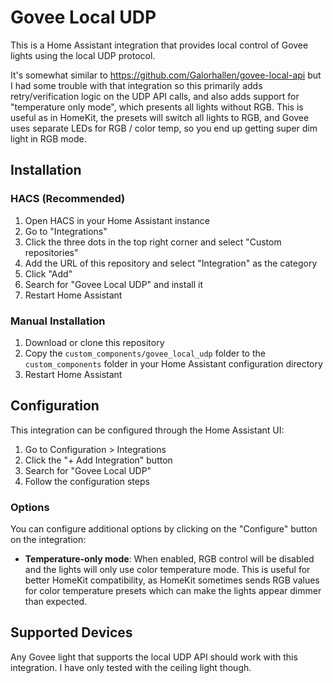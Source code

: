 # Govee Local UDP

This is a Home Assistant integration that provides local control of Govee lights using the local UDP protocol. 

It's somewhat similar to https://github.com/Galorhallen/govee-local-api but I had some trouble with that integration so this primarily adds retry/verification logic on the UDP API calls, and also adds support for "temperature only mode", which presents all lights without RGB. This is useful as in HomeKit, the presets will switch all lights to RGB, and Govee uses separate LEDs for RGB / color temp, so you end up getting super dim light in RGB mode. 

## Installation

### HACS (Recommended)

1. Open HACS in your Home Assistant instance
2. Go to "Integrations"
3. Click the three dots in the top right corner and select "Custom repositories"
4. Add the URL of this repository and select "Integration" as the category
5. Click "Add"
6. Search for "Govee Local UDP" and install it
7. Restart Home Assistant

### Manual Installation

1. Download or clone this repository
2. Copy the `custom_components/govee_local_udp` folder to the `custom_components` folder in your Home Assistant configuration directory
3. Restart Home Assistant

## Configuration

This integration can be configured through the Home Assistant UI:

1. Go to Configuration > Integrations
2. Click the "+ Add Integration" button
3. Search for "Govee Local UDP"
4. Follow the configuration steps

### Options

You can configure additional options by clicking on the "Configure" button on the integration:

- **Temperature-only mode**: When enabled, RGB control will be disabled and the lights will only use color temperature mode. This is useful for better HomeKit compatibility, as HomeKit sometimes sends RGB values for color temperature presets which can make the lights appear dimmer than expected.

## Supported Devices

Any Govee light that supports the local UDP API should work with this integration. I have only tested with the ceiling light though.
